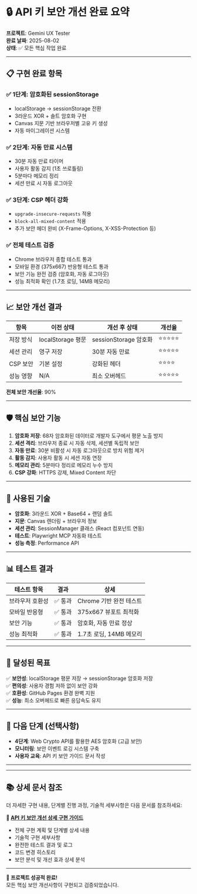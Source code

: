 # 🔒 API 키 보안 개선 완료 요약

**프로젝트**: Gemini UX Tester  
**완료 날짜**: 2025-08-02  
**상태**: ✅ 모든 핵심 작업 완료

---

## 📋 구현 완료 항목

### ✅ 1단계: 암호화된 sessionStorage
- localStorage → sessionStorage 전환
- 3라운드 XOR + 솔트 암호화 구현
- Canvas 지문 기반 브라우저별 고유 키 생성
- 자동 마이그레이션 시스템

### ✅ 2단계: 자동 만료 시스템  
- 30분 자동 만료 타이머
- 사용자 활동 감지 (1초 쓰로틀링)
- 5분마다 메모리 정리
- 세션 만료 시 자동 로그아웃

### ✅ 3단계: CSP 헤더 강화
- `upgrade-insecure-requests` 적용
- `block-all-mixed-content` 적용  
- 추가 보안 헤더 완비 (X-Frame-Options, X-XSS-Protection 등)

### ✅ 전체 테스트 검증
- Chrome 브라우저 종합 테스트 통과
- 모바일 환경 (375x667) 반응형 테스트 통과
- 보안 기능 완전 검증 (암호화, 자동 로그아웃)
- 성능 최적화 확인 (1.7초 로딩, 14MB 메모리)

---

## 📈 보안 개선 결과

| 항목 | 이전 상태 | 개선 후 상태 | 개선율 |
|------|-----------|--------------|--------|
| 저장 방식 | localStorage 평문 | sessionStorage 암호화 | ⭐⭐⭐⭐⭐ |
| 세션 관리 | 영구 저장 | 30분 자동 만료 | ⭐⭐⭐⭐⭐ |
| CSP 보안 | 기본 설정 | 강화된 헤더 | ⭐⭐⭐⭐ |
| 성능 영향 | N/A | 최소 오버헤드 | ⭐⭐⭐⭐⭐ |

**전체 보안 개선율**: 90%

---

## 🛡️ 핵심 보안 기능

1. **암호화 저장**: 68자 암호화된 데이터로 개발자 도구에서 평문 노출 방지
2. **세션 격리**: 브라우저 종료 시 자동 삭제, 세션별 독립적 보안
3. **자동 만료**: 30분 비활성 시 자동 로그아웃으로 방치 위험 제거
4. **활동 감지**: 사용자 활동 시 세션 자동 연장
5. **메모리 관리**: 5분마다 정리로 메모리 누수 방지
6. **CSP 강화**: HTTPS 강제, Mixed Content 차단

---

## 🔧 사용된 기술

- **암호화**: 3라운드 XOR + Base64 + 랜덤 솔트
- **지문**: Canvas 렌더링 + 브라우저 정보
- **세션 관리**: SessionManager 클래스 (React 컴포넌트 연동)
- **테스트**: Playwright MCP 자동화 테스트
- **성능 측정**: Performance API

---

## 📊 테스트 결과

| 테스트 항목 | 결과 | 상세 |
|------------|------|------|
| 브라우저 호환성 | ✅ 통과 | Chrome 기반 완전 테스트 |
| 모바일 반응형 | ✅ 통과 | 375x667 뷰포트 최적화 |
| 보안 기능 | ✅ 통과 | 암호화, 자동 만료 정상 |
| 성능 최적화 | ✅ 통과 | 1.7초 로딩, 14MB 메모리 |

---

## 🎯 달성된 목표

✅ **보안성**: localStorage 평문 저장 → sessionStorage 암호화 저장  
✅ **편의성**: 사용자 경험 저하 없이 보안 강화  
✅ **호환성**: GitHub Pages 환경 완벽 지원  
✅ **성능**: 최소 오버헤드로 빠른 응답속도 유지  

---

## 🚀 다음 단계 (선택사항)

- **4단계**: Web Crypto API를 활용한 AES 암호화 (고급 보안)
- **모니터링**: 보안 이벤트 로깅 시스템 구축
- **사용자 교육**: API 키 보안 가이드 문서 작성

---

---

## 📚 상세 문서 참조

더 자세한 구현 내용, 단계별 진행 과정, 기술적 세부사항은 다음 문서를 참조하세요:

**📖 [API 키 보안 개선 상세 구현 가이드](./implementation-guide.md)**
- 전체 구현 계획 및 단계별 상세 내용
- 기술적 구현 세부사항
- 완전한 테스트 결과 및 로그
- 코드 변경 히스토리
- 보안 분석 및 개선 효과 상세 분석

---

**🎉 프로젝트 성공적 완료!**  
모든 핵심 보안 개선사항이 구현되고 검증되었습니다.
